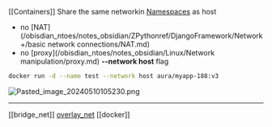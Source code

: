 [[Containers]] Share the same networkin  [Namespaces](/Namespaces.md) as  host 
- no [NAT](/obisdian_ntoes/notes_obsidian/ZPythonref/DjangoFramework/Network+/basic network connections/NAT.md)
- no [proxy](/obisdian_ntoes/notes_obsidian/Linux/Network manipulation/proxy.md) 
**--network host**  flag
```bash
docker run -d --name test --network host aura/myapp-188:v3
```
 

![Pasted_image_20240510105230.png](/static/Pasted_image_20240510105230.png)



---
[[bridge_net]] [overlay_net](/overlay_net.md) [[docker]]